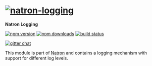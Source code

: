 # [![natron-logging][natron-img]][natron-url]
**Natron Logging**

[![npm version][npm-img]][npm-url] [![npm downloads][dlm-img]][npm-url] [![build status][travis-img]][travis-url]

[![gitter chat][gitter-img]][gitter-url]

This module is part of [Natron][natron-url] and contains a logging mechanism with support for different log levels.

[natron-img]: http://static.natronjs.com/img/natronjs.svg
[natron-url]: http://natronjs.com/
[npm-img]: http://img.shields.io/npm/v/natron-logging.svg
[dlm-img]: https://img.shields.io/npm/dm/natron-logging.svg
[npm-url]: https://npmjs.org/package/natron-logging
[travis-img]: https://travis-ci.org/natronjs/natron-logging.svg
[travis-url]: https://travis-ci.org/natronjs/natron-logging
[gitter-img]: https://badges.gitter.im/Join%20Chat.svg
[gitter-url]: https://gitter.im/natronjs/natron
